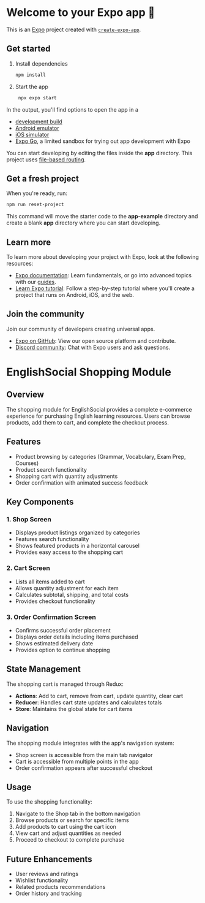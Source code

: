 # Welcome to your Expo app 👋

This is an [Expo](https://expo.dev) project created with [`create-expo-app`](https://www.npmjs.com/package/create-expo-app).

## Get started

1. Install dependencies

   ```bash
   npm install
   ```

2. Start the app

   ```bash
    npx expo start
   ```

In the output, you'll find options to open the app in a

- [development build](https://docs.expo.dev/develop/development-builds/introduction/)
- [Android emulator](https://docs.expo.dev/workflow/android-studio-emulator/)
- [iOS simulator](https://docs.expo.dev/workflow/ios-simulator/)
- [Expo Go](https://expo.dev/go), a limited sandbox for trying out app development with Expo

You can start developing by editing the files inside the **app** directory. This project uses [file-based routing](https://docs.expo.dev/router/introduction).

## Get a fresh project

When you're ready, run:

```bash
npm run reset-project
```

This command will move the starter code to the **app-example** directory and create a blank **app** directory where you can start developing.

## Learn more

To learn more about developing your project with Expo, look at the following resources:

- [Expo documentation](https://docs.expo.dev/): Learn fundamentals, or go into advanced topics with our [guides](https://docs.expo.dev/guides).
- [Learn Expo tutorial](https://docs.expo.dev/tutorial/introduction/): Follow a step-by-step tutorial where you'll create a project that runs on Android, iOS, and the web.

## Join the community

Join our community of developers creating universal apps.

- [Expo on GitHub](https://github.com/expo/expo): View our open source platform and contribute.
- [Discord community](https://chat.expo.dev): Chat with Expo users and ask questions.

# EnglishSocial Shopping Module

## Overview
The shopping module for EnglishSocial provides a complete e-commerce experience for purchasing English learning resources. Users can browse products, add them to cart, and complete the checkout process.

## Features
- Product browsing by categories (Grammar, Vocabulary, Exam Prep, Courses)
- Product search functionality
- Shopping cart with quantity adjustments
- Order confirmation with animated success feedback

## Key Components

### 1. Shop Screen
- Displays product listings organized by categories
- Features search functionality
- Shows featured products in a horizontal carousel
- Provides easy access to the shopping cart

### 2. Cart Screen
- Lists all items added to cart
- Allows quantity adjustment for each item
- Calculates subtotal, shipping, and total costs
- Provides checkout functionality

### 3. Order Confirmation Screen
- Confirms successful order placement
- Displays order details including items purchased
- Shows estimated delivery date
- Provides option to continue shopping

## State Management
The shopping cart is managed through Redux:

- **Actions**: Add to cart, remove from cart, update quantity, clear cart
- **Reducer**: Handles cart state updates and calculates totals
- **Store**: Maintains the global state for cart items

## Navigation
The shopping module integrates with the app's navigation system:

- Shop screen is accessible from the main tab navigator
- Cart is accessible from multiple points in the app
- Order confirmation appears after successful checkout

## Usage
To use the shopping functionality:

1. Navigate to the Shop tab in the bottom navigation
2. Browse products or search for specific items
3. Add products to cart using the cart icon
4. View cart and adjust quantities as needed
5. Proceed to checkout to complete purchase

## Future Enhancements
- User reviews and ratings
- Wishlist functionality
- Related products recommendations
- Order history and tracking

